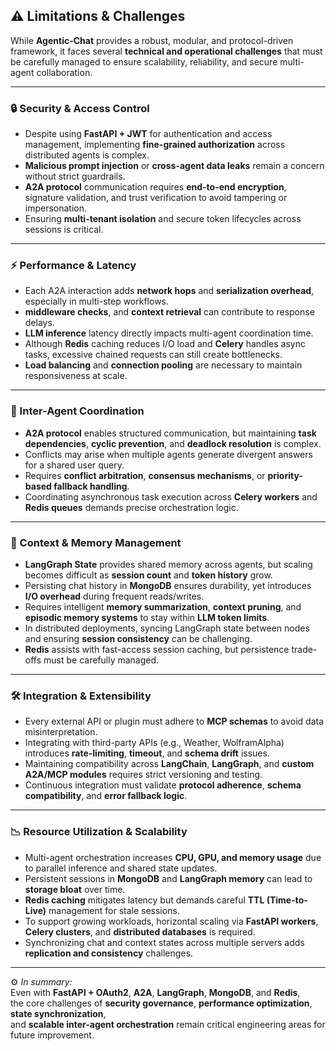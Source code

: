 ## ⚠️ Limitations & Challenges  

While **Agentic-Chat** provides a robust, modular, and protocol-driven framework, it faces several **technical and operational challenges** that must be carefully managed to ensure scalability, reliability, and secure multi-agent collaboration.

---

### 🔒 Security & Access Control  
- Despite using **FastAPI + JWT** for authentication and access management, implementing **fine-grained authorization** across distributed agents is complex.  
- **Malicious prompt injection** or **cross-agent data leaks** remain a concern without strict guardrails.  
- **A2A protocol** communication requires **end-to-end encryption**, signature validation, and trust verification to avoid tampering or impersonation.   
- Ensuring **multi-tenant isolation** and secure token lifecycles across sessions is critical.  

---

### ⚡ Performance & Latency  
- Each A2A interaction adds **network hops** and **serialization overhead**, especially in multi-step workflows.  
- **middleware checks**, and **context retrieval** can contribute to response delays.  
- **LLM inference** latency directly impacts multi-agent coordination time.  
- Although **Redis** caching reduces I/O load and **Celery** handles async tasks, excessive chained requests can still create bottlenecks.  
- **Load balancing** and **connection pooling** are necessary to maintain responsiveness at scale.  

---

### 🔄 Inter-Agent Coordination  
- **A2A protocol** enables structured communication, but maintaining **task dependencies**, **cyclic prevention**, and **deadlock resolution** is complex.  
- Conflicts may arise when multiple agents generate divergent answers for a shared user query.  
- Requires **conflict arbitration**, **consensus mechanisms**, or **priority-based fallback handling**.  
- Coordinating asynchronous task execution across **Celery workers** and **Redis queues** demands precise orchestration logic.  

---

### 🧠 Context & Memory Management  
- **LangGraph State** provides shared memory across agents, but scaling becomes difficult as **session count** and **token history** grow.  
- Persisting chat history in **MongoDB** ensures durability, yet introduces **I/O overhead** during frequent reads/writes.  
- Requires intelligent **memory summarization**, **context pruning**, and **episodic memory systems** to stay within **LLM token limits**.  
- In distributed deployments, syncing LangGraph state between nodes and ensuring **session consistency** can be challenging.  
- **Redis** assists with fast-access session caching, but persistence trade-offs must be carefully managed.  

---

### 🛠️ Integration & Extensibility  
- Every external API or plugin must adhere to **MCP schemas** to avoid data misinterpretation.  
- Integrating with third-party APIs (e.g., Weather, WolframAlpha) introduces **rate-limiting**, **timeout**, and **schema drift** issues.  
- Maintaining compatibility across **LangChain**, **LangGraph**, and **custom A2A/MCP modules** requires strict versioning and testing.  
- Continuous integration must validate **protocol adherence**, **schema compatibility**, and **error fallback logic**.  

---

### 📉 Resource Utilization & Scalability  
- Multi-agent orchestration increases **CPU, GPU, and memory usage** due to parallel inference and shared state updates.  
- Persistent sessions in **MongoDB** and **LangGraph memory** can lead to **storage bloat** over time.  
- **Redis caching** mitigates latency but demands careful **TTL (Time-to-Live)** management for stale sessions.  
- To support growing workloads, horizontal scaling via **FastAPI workers**, **Celery clusters**, and **distributed databases** is required.  
- Synchronizing chat and context states across multiple servers adds **replication and consistency** challenges.  

---

⚙️ *In summary:*  
Even with **FastAPI + OAuth2**, **A2A**, **LangGraph**, **MongoDB**, and **Redis**,  
the core challenges of **security governance**, **performance optimization**, **state synchronization**,  
and **scalable inter-agent orchestration** remain critical engineering areas for future improvement.